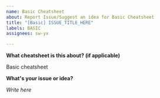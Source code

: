 ```yaml
---
name: Basic Cheatsheet
about: Report Issue/Suggest an idea for Basic Cheatsheet
title: "[Basic] ISSUE_TITLE_HERE"
labels: BASIC
assignees: sw-yx

---
```


**What cheatsheet is this about? (if applicable)**

Basic cheatsheet

**What's your issue or idea?**

*Write here*
